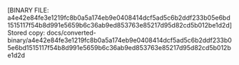 [BINARY FILE: a4e42e84fe3e1219fc8b0a5a174eb9e0408414dcf5ad5c6b2ddf233b05e6bd1515117f54b8d991e5659b6c36ab9ed853763e85217d95d82cd5b012be1d2d]
Stored copy: docs/converted-binary/a4e42e84fe3e1219fc8b0a5a174eb9e0408414dcf5ad5c6b2ddf233b05e6bd1515117f54b8d991e5659b6c36ab9ed853763e85217d95d82cd5b012be1d2d
